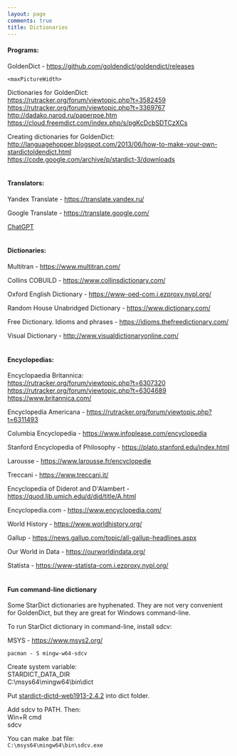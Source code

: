 ```yaml
---
layout: page
comments: true
title: Dictionaries
---
```


#### Programs:

GoldenDict - <https://github.com/goldendict/goldendict/releases>

```
<maxPictureWidth>
```

Dictionaries for GoldenDict:<br>
<https://rutracker.org/forum/viewtopic.php?t=3582459><br>
<https://rutracker.org/forum/viewtopic.php?t=3369767><br>
<http://dadako.narod.ru/paperpoe.htm><br>
<https://cloud.freemdict.com/index.php/s/pgKcDcbSDTCzXCs>

Creating dictionaries for GoldenDict:<br>
<http://languagehopper.blogspot.com/2013/06/how-to-make-your-own-stardictoldendict.html><br>
<https://code.google.com/archive/p/stardict-3/downloads>
<br><br>

#### Translators:

Yandex Translate - <https://translate.yandex.ru/>

Google Translate - <https://translate.google.com/>

[ChatGPT](/en/chatgpt)
<br><br>

#### Dictionaries:

Multitran - <https://www.multitran.com/>

Collins COBUILD - <https://www.collinsdictionary.com/>

Oxford English Dictionary - <https://www-oed-com.i.ezproxy.nypl.org/>

Random House Unabridged Dictionary - <https://www.dictionary.com/>

Free Dictionary. Idioms and phrases - <https://idioms.thefreedictionary.com/>

Visual Dictionary - <http://www.visualdictionaryonline.com/>
<br><br>

#### Encyclopedias:

Encyclopaedia Britannica:<br>
<https://rutracker.org/forum/viewtopic.php?t=6307320><br>
<https://rutracker.org/forum/viewtopic.php?t=6304689><br>
<https://www.britannica.com/>

Encyclopedia Americana - <https://rutracker.org/forum/viewtopic.php?t=6311493>

Columbia Encyclopedia - <https://www.infoplease.com/encyclopedia>

Stanford Encyclopedia of Philosophy - <https://plato.stanford.edu/index.html>

Larousse - <https://www.larousse.fr/encyclopedie>

Treccani - <https://www.treccani.it/>

Encyclopedia of Diderot and D'Alambert - <https://quod.lib.umich.edu/d/did/title/A.html>

Encyclopedia.com - <https://www.encyclopedia.com/>

World History - <https://www.worldhistory.org/>

Gallup - <https://news.gallup.com/topic/all-gallup-headlines.aspx>

Our World in Data - <https://ourworldindata.org/>

Statista - <https://www-statista-com.i.ezproxy.nypl.org/>
<br><br>

#### Fun command-line dictionary

Some StarDict dictionaries are hyphenated. They are not very convenient for GoldenDict, but they are great for Windows command-line.

To run StarDict dictionary in command-line, install sdcv:

MSYS - <https://www.msys2.org/>

`pacman - S mingw-w64-sdcv`

Create system variable:<br>
STARDICT_DATA_DIR<Br>
C:\msys64\mingw64\bin\dict

Put [stardict-dictd-web1913-2.4.2](https://github.com/ahacop/websters-dict-1913-stardict) into dict folder.

Add sdcv to PATH. Then:<br>
Win+R cmd<br>
sdcv

You can make .bat file:<br>
`C:\msys64\mingw64\bin\sdcv.exe`